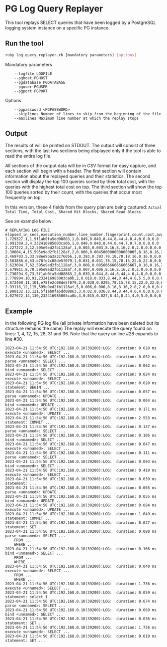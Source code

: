 # PG Log Query Replayer

This tool replays SELECT queries that have been logged by a PostgreSQL logging system instance on a specific PG instance.

## Run the tool

```bash
ruby log_query_replayer.rb [mandatory parameters] [options]
```

Mandatory parameters
```text
    --logfile LOGFILE
    --pghost PGHOST
    --pgdatabase PGDATABASE
    --pguser PGUSER
    --pgport PGPORT
```

Options
```text
    --pgpassword <PGPASSWORD>
    --skiplines Number of lines to skip from the beginning of the file
    --maxlines Maximum line number at which the replay stops
```

## Output

The results of will be printed on STDOUT. The output will consist of three sections, with the last two sections being displayed only if the tool is able to read the entire log file. 

All sections of the output data will be in CSV format for easy capture, and each section will begin with a header. The first section will contain information about the replayed queries and their statistics. The second section will display the top 100 queries sorted by their total cost, with the queries with the highest total cost on top. The third section will show the top 100 queries sorted by their count, with the queries that occur most frequently on top.

In this version, these 4 fields from the query plan are being captured:
```Actual Total Time, Total Cost, Shared Hit Blocks, Shared Read Blocks```

See an example below:
```
# REPLAYING LOG FILE 
elapsed_in_secs,execution_number,line_number,fingerprint,count,cost,avg_cost,time,avg_time,shared_hit_blocks,avg_shared_hit_blocks,shared_read_blocks,avg_shared_read_blocks
1.729327,1,1,5f1ab0fa5dd08863,1,0.049,0.049,8.44,8.44,4.0,4.0,0.0,0.0
2.091389,2,4,232416985003ca0b,1,0.048,0.048,8.44,8.44,7.0,7.0,0.0,0.0
2.227272,3,12,595e9ed2fb1128af,1,0.003,0.003,8.16,8.16,2.0,2.0,0.0,0.0
2.38604,4,15,595e9ed2fb1128af,2,0.006,0.0045000000000000005,8.16,8.16,2.0,2.0,0.0,0.0
2.469703,5,33,98ee9ba3a3c76056,1,0.393,0.393,70.18,70.18,16.0,16.0,0.0,0.0
2.563886,6,53,e78fe2c08de5f079,1,0.031,0.031,78.15,78.15,22.0,22.0,0.0,0.0
2.623094,7,62,595e9ed2fb1128af,3,0.008,0.005666666666666667,8.16,8.16,2.0,2.0,0.0,0.0
2.679911,8,70,595e9ed2fb1128af,4,0.007,0.006,8.16,8.16,2.0,2.0,0.0,0.0
2.730294,9,73,5f1ab0fa5dd08863,2,0.039,0.044,8.44,8.44,4.0,4.0,0.0,0.0
2.778994,10,91,232416985003ca0b,2,0.018,0.033,8.44,8.44,4.0,5.5,0.0,0.0
2.872408,11,101,e78fe2c08de5f079,2,0.028,0.0295,78.15,78.15,22.0,22.0,0.0,0.0
2.93116,12,115,595e9ed2fb1128af,5,0.006,0.006,8.16,8.16,2.0,2.0,0.0,0.0
2.980132,13,121,5f1ab0fa5dd08863,3,0.02,0.036,8.44,8.44,4.0,4.0,0.0,0.0
3.027672,14,130,232416985003ca0b,3,0.015,0.027,8.44,8.44,4.0,5.0,0.0,0.0
```

## Example

In the following PG log file (all private information have been deleted but its structure remains the same)
The replay will execute the query found on lines: 1, 4, 12, 15, 28, 31 and 36. Note that the query on line #28 expands to line #30.

```
2023-04-21 11:54:56 UTC:192.168.0.10(39200):LOG:  duration: 0.028 ms  execute <unnamed>: SELECT ...
2023-04-21 11:54:56 UTC:192.168.0.10(39200):LOG:  duration: 0.052 ms  parse <unnamed>: SELECT ...
2023-04-21 11:54:56 UTC:192.168.0.10(39200):LOG:  duration: 0.062 ms  bind <unnamed>: SELECT ...
2023-04-21 11:54:56 UTC:192.168.0.10(39200):LOG:  duration: 0.024 ms  execute <unnamed>: SELECT ...
2023-04-21 11:54:56 UTC:192.168.0.10(39200):LOG:  duration: 0.020 ms  statement: BEGIN ...
2023-04-21 11:54:56 UTC:192.168.0.10(39200):LOG:  duration: 0.057 ms  parse <unnamed>: UPDATE ...
2023-04-21 11:54:56 UTC:192.168.0.10(39200):LOG:  duration: 0.064 ms  bind <unnamed>: UPDATE ...
2023-04-21 11:54:56 UTC:192.168.0.10(39200):LOG:  duration: 0.171 ms  execute <unnamed>: UPDATE ...
2023-04-21 11:54:56 UTC:192.168.0.10(39200):LOG:  duration: 2.553 ms  statement: COMMIT ...
2023-04-21 11:54:56 UTC:192.168.0.10(39200):LOG:  duration: 0.137 ms  parse <unnamed>: SELECT ...
2023-04-21 11:54:56 UTC:192.168.0.10(39200):LOG:  duration: 0.105 ms  bind <unnamed>: SELECT ...
2023-04-21 11:54:56 UTC:192.168.0.10(39200):LOG:  duration: 0.047 ms  execute <unnamed>: SELECT ...
2023-04-21 11:54:56 UTC:192.168.0.10(39200):LOG:  duration: 0.111 ms  parse <unnamed>: SELECT ...
2023-04-21 11:54:56 UTC:192.168.0.10(39200):LOG:  duration: 0.093 ms  bind <unnamed>: SELECT ...
2023-04-21 11:54:56 UTC:192.168.0.10(39200):LOG:  duration: 0.419 ms  execute <unnamed>: SELECT ...
2023-04-21 11:54:56 UTC:192.168.0.10(39200):LOG:  duration: 0.039 ms  statement: ...
2023-04-21 11:54:56 UTC:192.168.0.10(39200):LOG:  duration: 0.065 ms  parse <unnamed>: UPDATE ...
2023-04-21 11:54:56 UTC:192.168.0.10(39200):LOG:  duration: 0.055 ms  bind <unnamed>: UPDATE ...
2023-04-21 11:54:56 UTC:192.168.0.10(39200):LOG:  duration: 0.084 ms  execute <unnamed>: UPDATE ...
2023-04-21 11:54:56 UTC:192.168.0.10(39200):LOG:  duration: 1.649 ms  statement: COMMIT ...
2023-04-21 11:54:56 UTC:192.168.0.10(39200):LOG:  duration: 0.027 ms  statement: SET ...
2023-04-21 11:54:56 UTC:192.168.0.10(39200):LOG:  duration: 0.080 ms  parse <unnamed>: SELECT ...
	FROM ...
	WHERE ...
2023-04-21 11:54:56 UTC:192.168.0.10(39200):LOG:  duration: 0.166 ms  bind <unnamed>: SELECT ...
	FROM ...
	WHERE ...
2023-04-21 11:54:56 UTC:192.168.0.10(39200):LOG:  duration: 0.040 ms  execute <unnamed>: SELECT ...
	FROM ...
	WHERE ...
2023-04-21 11:54:56 UTC:192.168.0.10(39200):LOG:  duration: 1.736 ms  execute <unnamed>: SELECT ...
2023-04-21 11:54:56 UTC:192.168.0.10(39200):LOG:  duration: 0.059 ms  statement: select 1
2023-04-21 11:54:56 UTC:192.168.0.10(39200):LOG:  duration: 0.074 ms  parse <unnamed>: SELECT ...
2023-04-21 11:54:56 UTC:192.168.0.10(39200):LOG:  duration: 0.069 ms  bind <unnamed>: SELECT ...
2023-04-21 11:54:56 UTC:192.168.0.10(39200):LOG:  duration: 0.036 ms  statement: SET ...
2023-04-21 11:54:56 UTC:192.168.0.10(39200):LOG:  duration: 1.736 ms  execute <unnamed>: SELECT ...
2023-04-21 11:54:56 UTC:192.168.0.10(39200):LOG:  duration: 0.019 ms  statement: SET ...
```
